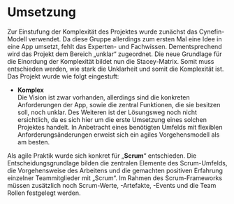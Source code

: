 # Umsetzung
Zur Einstufung der Komplexität des Projektes wurde zunächst das Cynefin-Modell verwendet. Da diese Gruppe allerdings zum ersten Mal eine Idee in eine App umsetzt, fehlt das Experten- und Fachwissen. Dementsprechend wird das Projekt dem Bereich „unklar“ zugeordnet. Die neue Grundlage für die Einordung der Komplexität bildet nun die Stacey-Matrix. Somit muss entschieden werden, wie stark die Unklarheit und somit die Komplexität ist. Das Projekt wurde wie folgt eingestuft:
  -	**Komplex**\
Die Vision ist zwar vorhanden, allerdings sind die konkreten Anforderungen der App, sowie die zentral Funktionen, die sie besitzen      soll, noch unklar. Des Weiteren ist der Lösungsweg noch nicht ersichtlich, da es sich hier um die erste Umsetzung eines solchen        Projektes handelt. In Anbetracht eines benötigten Umfelds mit flexiblen Anforderungsänderungen erweist sich ein agiles Vorgehensmodell als am besten.

Als agile Praktik wurde sich konkret für „**Scrum**“ entschieden. Die Entscheidungsgrundlage bilden die zentralen Elemente des Scrum-Umfelds, die Vorgehensweise des Arbeitens und die gemachten positiven Erfahrung einzelner Teammitglieder mit „Scrum“. Im Rahmen des Scrum-Frameworks müssen zusätzlich noch Scrum-Werte, -Artefakte, -Events und die Team Rollen festgelegt werden.
